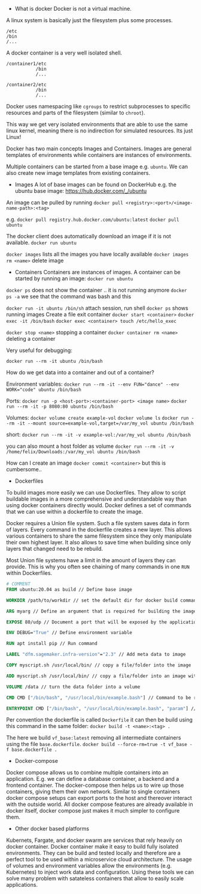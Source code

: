 * What is docker
Docker is not a virtual machine.

A linux system is basically just the filesystem plus some processes.
```
/etc 
/bin
/...
```
A docker container is a very well isolated shell.
```
/container1/etc
           /bin
           /...

/container2/etc
           /bin
           /...
```


Docker uses namespacing like `cgroups` to restrict subprocesses to specific resources and parts of the filesystem (similar to `chroot`).

This way we get very isolated environments that are able to use the same linux kernel, meaning there is no indirection for simulated resources. Its just Linux!

Docker has two main concepts Images and Containers. Images are general templates of environments while containers are instances of environments.

Multiple containers can be started from a base image e.g. `ubuntu`. We can also create new image templates from existing containers.

* Images
A lot of base images can be found on DockerHub e.g. the ubuntu base image: https://hub.docker.com/_/ubuntu

An image can be pulled by running 
`docker pull <registry>:<port>/<image-name-path>:<tag>`

e.g. 
`docker pull registry.hub.docker.com/ubuntu:latest`
`docker pull ubuntu`


The docker client does automatically download an image if it is not available.
`docker run ubuntu`

`docker images` lists all the images you have locally available
`docker images rm <name>` delete image


* Containers
Containers are instances of images. A container can be started by running an image:
`docker run ubuntu`

`docker ps` does not show the container .. it is not running anymore
`docker ps -a` we see that the command was bash and this 

`docker run -it ubuntu /bin/sh` attach session, run shell
`docker ps` shows running images
Create a file 
exit container
`docker start <container>`
`docker exec -it /bin/bash`
`docker exec <container> touch /etc/hello_exec`

`docker stop <name>` stopping a container 
`docker container rm <name>` deleting a container

Very useful for debugging:

`docker run --rm -it ubuntu /bin/bash`

How do we get data into a container and out of a container?

Environment variables:
`docker run --rm -it --env FUN="dance" --env WORK="code" ubuntu /bin/bash`

Ports:
`docker run -p <host-port>:<container-port> <image name>` 
`docker run --rm -it -p 8080:80 ubuntu /bin/bash`

Volumes:
`docker volume create example-vol`
`docker volume ls`
`docker run --rm -it --mount source=example-vol,target=/var/my_vol ubuntu /bin/bash`

short:
`docker run --rm -it -v example-vol:/var/my_vol ubuntu /bin/bash`

you can also mount a host folder as volume
`docker run --rm -it -v /home/felix/Downloads:/var/my_vol ubuntu /bin/bash`

How can I create an image
`docker commit <container>`
but this is cumbersome..

* Dockerfiles 

To build images more easily we can use Dockerfiles. They allow to script buildable images in a more comprehensive and understandable way than using docker containers directly would. Docker defines a set of commands that we can use within a dockerfile to create the image.

Docker requires a Union file system. Such a file system saves data in form of layers. Every command in the dockerfile creates a new layer. This allows various containers to share the same filesystem since they only manipulate their own highest layer. It also allows to save time when building since only layers that changed need to be rebuild.

Most Union file systems have a limit in the amount of layers they can provide. This is why you often see chaining of many commands in one `RUN` within Dockerfiles.


```dockerfile
# COMMENT
FROM ubuntu:20.04 as build // Define base image

WORKDIR /path/to/workdir // set the default dir for docker build commands to start in

ARG myarg // Define an argument that is required for building the image, it is set as env var during the build

EXPOSE 80/udp // Document a port that will be exposed by the application, still requires the explicit port binding at docker run with `-p` 

ENV DEBUG="True" // Define environment variable

RUN apt install pip // Run command

LABEL "dfm.sagemaker.infra-version"="2.3" // Add meta data to image

COPY myscript.sh /usr/local/bin/ // copy a file/folder into the image

ADD myscript.sh /usr/local/bin/ // copy a file/folder into an image with additional swag. Allows to add from urls and using wildcards. Should only be used if copy is not enough.

VOLUME /data // turn the data folder into a volume

CMD CMD ["/bin/bash", "/usr/local/bin/example.bash"] // Command to be run when container is called without overwriting exec

ENTRYPOINT CMD ["/bin/bash", "/usr/local/bin/example.bash", "param"] // Command to be run when container is called, that can be parameterized

```

Per convention the dockerfile is called `Dockerfile` it can then be build using this command in the same folder:
`docker build -t <name>:<tag> .`

The here we build `vf_base:latest` removing all intermediate containers using the file `base.dockerfile`.
`docker build --force-rm=true -t vf_base -f base.dockerfile .`


* Docker-compose

Docker compose allows us to combine multiple containers into an application. E.g. we can define a database container, a backend and a frontend container. The docker-compose then helps us to wire up those containers, giving them their own network. Similar to single containers docker compose setups can export ports to the host and thereover interact with the outside world. All docker compose features are already available in docker itself, docker compose just makes it much simpler to configure them.

* Other docker based platforms

Kubernets, Fargate, and docker swarm are services that rely heavily on docker container. Docker container make it easy to build fully isolated environments. They can be build and tested locally and therefore are a perfect tool to be used within a microservice cloud architecture. The usage of volumes and environment variables allow the environments (e.g. Kubernetes) to inject work data and configuration. Using these tools we can solve many problem with satateless containers that allow to easily scale applications.